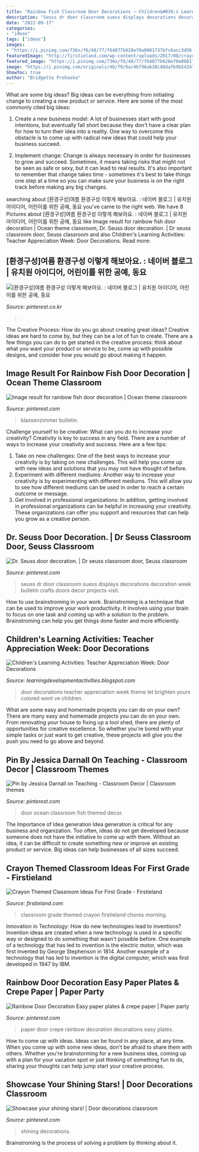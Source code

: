 ```yaml
---
title: "Rainbow Fish Classroom Door Decorations ~ Children&#039;s Learning Activities: Teacher Appreciation Week: Door Decorations"
description: "Seuss dr door classroom suess displays decorations decoration week bulletin crafts doors decor projects visit"
date: "2022-09-17"
categories:
- "ideas"
tags: ["ideas"]
images:
- "https://i.pinimg.com/736x/f6/48/77/f64877b628e70a0081737bfc6acc3d56.jpg"
featuredImage: "http://firstieland.com/wp-content/uploads/2017/08/crayon-themed-classroom-3.jpg"
featured_image: "https://i.pinimg.com/736x/f6/48/77/f64877b628e70a0081737bfc6acc3d56.jpg"
image: "https://i.pinimg.com/originals/4b/f9/6a/4bf96ab38c48dafb9b5424772803bd1c.jpg"
ShowToc: true
author: "Bridgette Prohaska"
---
```



What are some big ideas?
Big ideas can be everything from initiating change to creating a new product or service. Here are some of the most commonly cited big ideas:
1. Create a new business model: A lot of businesses start with good intentions, but eventually fall short because they don't have a clear plan for how to turn their idea into a reality. One way to overcome this obstacle is to come up with radical new ideas that could help your business succeed.

2. Implement change: Change is always necessary in order for businesses to grow and succeed. Sometimes, it means taking risks that might not be seen as safe or sexy, but it can lead to real results. It's also important to remember that change takes time - sometimes it's best to take things one step at a time so you can make sure your business is on the right track before making any big changes.


	

		
searching about [환경구성]여름 환경구성 이렇게 해보아요. : 네이버 블로그 | 유치원 아이디어, 어린이를 위한 공예, 동요 you've came to the right web. We have 8 Pictures about [환경구성]여름 환경구성 이렇게 해보아요. : 네이버 블로그 | 유치원 아이디어, 어린이를 위한 공예, 동요 like Image result for rainbow fish door decoration | Ocean theme classroom, Dr. Seuss door decoration. | Dr seuss classroom door, Seuss classroom and also Children&#039;s Learning Activities: Teacher Appreciation Week: Door Decorations. Read more:
		
    
## [환경구성]여름 환경구성 이렇게 해보아요. : 네이버 블로그 | 유치원 아이디어, 어린이를 위한 공예, 동요

<img loading=lazy src="https://i.pinimg.com/736x/f6/48/77/f64877b628e70a0081737bfc6acc3d56.jpg" onerror="this.onerror=null;this.src='https://tse3.mm.bing.net/th?id=OIP.jBAKZ-O0nBSDFGqTQtDsLQAAAA&amp;pid=15.1';" alt="[환경구성]여름 환경구성 이렇게 해보아요. : 네이버 블로그 | 유치원 아이디어, 어린이를 위한 공예, 동요">

_Source: pinterest.co.kr_

>. 

	

The Creative Process: How do you go about creating great ideas?
Creative ideas are hard to come by, but they can be a lot of fun to create. There are a few things you can do to get started in the creative process: think about what you want your product or service to be, come up with possible designs, and consider how you would go about making it happen.

    
## Image Result For Rainbow Fish Door Decoration | Ocean Theme Classroom

<img loading=lazy src="https://i.pinimg.com/originals/95/82/e7/9582e7c45df209e6acb52583431b7f63.jpg" onerror="this.onerror=null;this.src='https://tse3.mm.bing.net/th?id=OIP.7HKQ6oH382y8ifciuU6-FgHaJ3&amp;pid=15.1';" alt="Image result for rainbow fish door decoration | Ocean theme classroom">

_Source: pinterest.com_

>klassenzimmer bulletin. 

	

Challenge yourself to be creative: What can you do to increase your creativity?
Creativity is key to success in any field. There are a number of ways to increase your creativity and success. Here are a few tips: 
1. Take on new challenges: One of the best ways to increase your creativity is by taking on new challenges. This will help you come up with new ideas and solutions that you may not have thought of before. 
2. Experiment with different mediums: Another way to increase your creativity is by experimenting with different mediums. This will allow you to see how different mediums can be used in order to reach a certain outcome or message. 
3. Get involved in professional organizations: In addition, getting involved in professional organizations can be helpful in increasing your creativity. These organizations can offer you support and resources that can help you grow as a creative person.

    
## Dr. Seuss Door Decoration. | Dr Seuss Classroom Door, Seuss Classroom

<img loading=lazy src="https://i.pinimg.com/originals/03/10/43/0310439484642c0505fc8a94a64dbae0.jpg" onerror="this.onerror=null;this.src='https://tse1.mm.bing.net/th?id=OIP.nWKt1YuUlWM-nVDC6UjRrQHaNK&amp;pid=15.1';" alt="Dr. Seuss door decoration. | Dr seuss classroom door, Seuss classroom">

_Source: pinterest.com_

>seuss dr door classroom suess displays decorations decoration week bulletin crafts doors decor projects visit. 

	

How to use brainstroming in your work.
Brainstroming is a technique that can be used to improve your work productivity. It involves using your brain to focus on one task and coming up with a solution to the problem. Brainstroming can help you get things done faster and more efficiently.

    
## Children&#039;s Learning Activities: Teacher Appreciation Week: Door Decorations

<img loading=lazy src="http://4.bp.blogspot.com/-5_-YG_jxn5Q/UYk-JKxKjpI/AAAAAAAAPTs/A-XWW4FszzQ/s1600/AprilMay+358.jpg" onerror="this.onerror=null;this.src='https://tse2.mm.bing.net/th?id=OIP.7DbB9WY-7w1xcekpe09KmQHaP0&amp;pid=15.1';" alt="Children&#039;s Learning Activities: Teacher Appreciation Week: Door Decorations">

_Source: learningdevelopmentactivities.blogspot.com_

>door decorations teacher appreciation week theme let brighten yours colored went ve children. 

	

What are some easy and homemade projects you can do on your own?
There are many easy and homemade projects you can do on your own. From renovating your house to fixing up a tool shed, there are plenty of opportunities for creative excellence. So whether you're bored with your simple tasks or just want to get creative, these projects will give you the push you need to go above and beyond.

    
## Pin By Jessica Darnall On Teaching - Classroom Decor | Classroom Themes

<img loading=lazy src="https://i.pinimg.com/originals/4b/f9/6a/4bf96ab38c48dafb9b5424772803bd1c.jpg" onerror="this.onerror=null;this.src='https://tse1.mm.bing.net/th?id=OIP.OUQdvXjWQV3OR2jds68C8gHaJ4&amp;pid=15.1';" alt="Pin by Jessica Darnall on Teaching - Classroom Decor | Classroom themes">

_Source: pinterest.com_

>door ocean classroom fish themed decor. 

	

The Importance of Idea generation
Idea generation is critical for any business and organization. Too often, ideas do not get developed because someone does not have the initiative to come up with them. Without an idea, it can be difficult to create something new or improve an existing product or service. Big ideas can help businesses of all sizes succeed.

    
## Crayon Themed Classroom Ideas For First Grade - Firstieland

<img loading=lazy src="http://firstieland.com/wp-content/uploads/2017/08/crayon-themed-classroom-3.jpg" onerror="this.onerror=null;this.src='https://tse2.mm.bing.net/th?id=OIP.nbUQtxK_xEP7B4NKZNyJTAHaEO&amp;pid=15.1';" alt="Crayon Themed Classroom Ideas For First Grade - Firstieland">

_Source: firstieland.com_

>classroom grade themed crayon firstieland chores morning. 

	

Innovation in Technology: How do new technologies lead to inventions?
Invention ideas are created when a new technology is used in a specific way or designed to do something that wasn't possible before. One example of a technology that has led to invention is the electric motor, which was first invented by George Stephenson in 1814. Another example of a technology that has led to invention is the digital computer, which was first developed in 1947 by IBM.

    
## Rainbow Door Decoration Easy Paper Plates &amp; Crepe Paper | Paper Party

<img loading=lazy src="https://i.pinimg.com/originals/42/2e/8d/422e8d3528a86ee3d4f683082f1bf8ec.jpg" onerror="this.onerror=null;this.src='https://tse2.mm.bing.net/th?id=OIP.LA_DzXFlrkcS7cNkwf2bUQHaJ4&amp;pid=15.1';" alt="Rainbow Door Decoration Easy paper plates &amp; crepe paper | Paper party">

_Source: pinterest.com_

>paper door crepe rainbow decoration decorations easy plates. 

	

How to come up with ideas.
Ideas can be found in any place, at any time. When you come up with some new ideas, don't be afraid to share them with others. Whether you're brainstorming for a new business idea, coming up with a plan for your vacation spot or just thinking of something fun to do, sharing your thoughts can help jump start your creative process.

    
## Showcase Your Shining Stars! | Door Decorations Classroom

<img loading=lazy src="https://i.pinimg.com/originals/68/03/ff/6803ff2dc891e194fd557957181d27b3.jpg" onerror="this.onerror=null;this.src='https://tse3.mm.bing.net/th?id=OIP.QkQrO6xBy0wIZaOiYl-bBgHaJ4&amp;pid=15.1';" alt="Showcase your shining stars! | Door decorations classroom">

_Source: pinterest.com_

>shining decorations. 

	

Brainstroming is the process of solving a problem by thinking about it.

